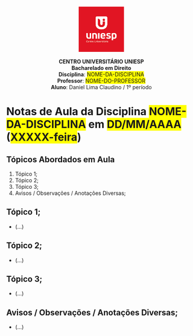 
<div align="center">

<!-- Ao colocar esse arquivo na pasta da disciplina, substitua o caminho para o LOGO DA UNIESP por: "../../../figuras/LOGO_UNIESP.png -->

<p align="center"><img height="120" src="../figuras/LOGO_UNIESP.png"> </p>

<p align="center"><b>CENTRO UNIVERSITÁRIO UNIESP</b><br>
<b>Bacharelado em Direito</b><br>
<b>Disciplina</b>: <span style="background-color:yellow">NOME-DA-DISCIPLINA</span><br>
<b>Professor</b>: <span style="background-color:yellow">NOME-DO-PROFESSOR</span><br>
<b>Aluno</b>: Daniel Lima Claudino / 1º período </p>

</div>

# Notas de Aula da Disciplina <span style="background-color:yellow">NOME-DA-DISCIPLINA</span> em <span style="background-color:yellow">DD/MM/AAAA</span> (<span style="background-color:yellow">XXXXX-feira</span>)

## Tópicos Abordados em Aula

1. Tópico 1;
2. Tópico 2;
3. Tópico 3;
4. Avisos / Observações / Anotações Diversas;

## Tópico 1;

- (...)

## Tópico 2;

- (...)

## Tópico 3;

- (...)

## Avisos / Observações / Anotações Diversas;

- (...)
